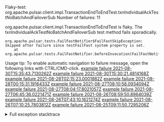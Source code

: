        
Flaky-test: org.apache.pulsar.client.impl.TransactionEndToEndTest.txnIndividualAckTestNoBatchAndFailoverSub
Number of failures: 11

org.apache.pulsar.client.impl.TransactionEndToEndTest is flaky. The txnIndividualAckTestNoBatchAndFailoverSub test method fails sporadically.

```
org.apache.pulsar.tests.FailFastNotifier$FailFastSkipException: Skipped after failure since testFailFast system property is set.
	at org.apache.pulsar.tests.FailFastNotifier.beforeInvocation(FailFastNotifier.java:88)

```

Usage tip: To enable automatic navigation to failure message, open the following links with CTRL/CMD-click.
[example failure 2021-08-30T15:35:43.7130262Z](https://github.com/apache/pulsar/runs/3463119398?check_suite_focus=true#step:9:4183)
[example failure 2021-08-30T15:30:21.4814168Z](https://github.com/apache/pulsar/runs/3463119398?check_suite_focus=true#step:9:1797)
[example failure 2021-08-28T02:15:23.0001882Z](https://github.com/apache/pulsar/runs/3448473880?check_suite_focus=true#step:9:3180)
[example failure 2021-08-28T00:15:31.1916433Z](https://github.com/apache/pulsar/runs/3447917315?check_suite_focus=true#step:9:2548)
[example failure 2021-08-27T08:10:58.0934094Z](https://github.com/apache/pulsar/runs/3440980370?check_suite_focus=true#step:9:3247)
[example failure 2021-08-27T08:04:17.8021057Z](https://github.com/apache/pulsar/runs/3440855241?check_suite_focus=true#step:9:3172)
[example failure 2021-08-27T06:45:36.0221471Z](https://github.com/apache/pulsar/runs/3440411158?check_suite_focus=true#step:9:3173)
[example failure 2021-08-26T08:59:50.8964039Z](https://github.com/apache/pulsar/runs/3430539961?check_suite_focus=true#step:9:3882)
[example failure 2021-08-26T07:43:10.1621274Z](https://github.com/apache/pulsar/runs/3429972501?check_suite_focus=true#step:9:1804)
[example failure 2021-08-26T07:10:25.7803812Z](https://github.com/apache/pulsar/runs/3429892136?check_suite_focus=true#step:9:3234)
[example failure 2021-08-25T09:11:50.7295206Z](https://github.com/apache/pulsar/runs/3420085427?check_suite_focus=true#step:10:3140)


<details>
<summary>Full exception stacktrace</summary>
<code><pre>
org.apache.pulsar.tests.FailFastNotifier$FailFastSkipException: Skipped after failure since testFailFast system property is set.
	at org.apache.pulsar.tests.FailFastNotifier.beforeInvocation(FailFastNotifier.java:88)

</pre></code>
</details>

